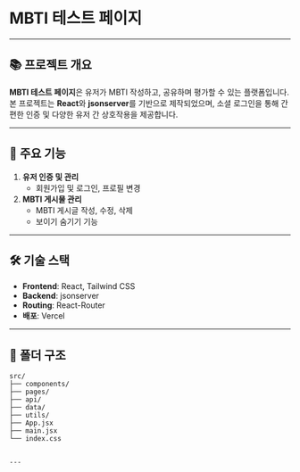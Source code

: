 # MBTI 테스트 페이지

---

## 📚 프로젝트 개요
**MBTI 테스트 페이지**은 유저가 MBTI 작성하고, 공유하며 평가할 수 있는 플랫폼입니다. 본 프로젝트는 **React**와 **jsonserver**를 기반으로 제작되었으며, 소셜 로그인을 통해 간편한 인증 및 다양한 유저 간 상호작용을 제공합니다.

---

## 🚀 주요 기능
1. **유저 인증 및 관리**
   - 회원가입 및 로그인, 프로필 변경
2. **MBTI 게시물 관리**
   - MBTI 게시글 작성, 수정, 삭제
   - 보이기 숨기기 기능


---

## 🛠️ 기술 스택
- **Frontend**: React, Tailwind CSS 
- **Backend**: jsonserver
- **Routing**: React-Router 
- **배포**: Vercel

---

## 📁 폴더 구조

```
src/
├── components/
├── pages/
├── api/
├── data/
├── utils/
├── App.jsx
├── main.jsx
└── index.css


---



